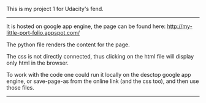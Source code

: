 This is my project 1 for Udacity's fend.

---

It is hosted on google app engine, the page can be found here: http://my-little-port-folio.appspot.com/

The python file renders the content for the page.

The css is not directly connected, thus clicking on the html file will display only html in the browser.

To work with the code one could run it locally on the desctop google app engine, or save-page-as from the online link (and the css too), and then use those files.

---





